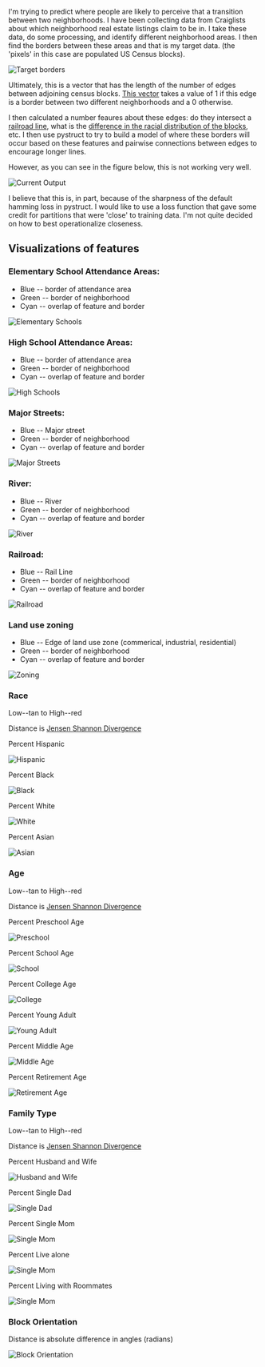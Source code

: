 I'm trying to predict where people are likely to perceive that a transition between two neighborhoods.
I have been collecting data from Craiglists about which neighborhood real estate listings claim to be in. I take
these data, do some processing, and identify different neighborhood areas. I then find the borders between these areas
and that is my target data. (the 'pixels' in this case are populated US Census blocks). 

![Target borders](images/target.png)

Ultimately, this is a vector that has the length of the number of edges between adjoining census blocks. [This vector](images/data/border.csv) 
takes a value of 1 if this edge is a border between two different neighborhoods and a 0 otherwise. 

I then calculated a number feaures about these edges: do they intersect a [railroad line](images/data/rail_intersects.csv), what is the [difference in 
the racial distribution of the blocks](images/data/js_race.csv), etc. I then use pystruct to try to build a model of where these borders will occur
based on these features and pairwise connections between edges to encourage longer lines. 

However, as you can see in the figure below, this is not working very well. 

![Current Output](images/predicted_borders.png)

I believe that this is, in part, because of the sharpness of the default hamming loss in pystruct. I would like to use a
loss function that gave some credit for partitions that were 'close' to training data. I'm not quite decided on how
to best operationalize closeness.

## Visualizations of features
### Elementary School Attendance Areas: 
* Blue -- border of attendance area
* Green -- border of neighborhood
* Cyan -- overlap of feature and border
 

![Elementary Schools](images/elementary_schools.png)

### High School Attendance Areas: 
* Blue -- border of attendance area
* Green -- border of neighborhood
* Cyan -- overlap of feature and border
 

![High Schools](images/high_schools.png)

### Major Streets: 
* Blue -- Major street
* Green -- border of neighborhood
* Cyan -- overlap of feature and border
 

![Major Streets](images/major_streets.png)
 
### River: 
* Blue -- River
* Green -- border of neighborhood
* Cyan -- overlap of feature and border
 

![River](images/water.png)

### Railroad: 
* Blue -- Rail Line
* Green -- border of neighborhood
* Cyan -- overlap of feature and border
 

![Railroad](images/railroad.png)


### Land use zoning 
* Blue -- Edge of land use zone (commerical, industrial, residential)
* Green -- border of neighborhood
* Cyan -- overlap of feature and border
 


![Zoning](images/zoning.png)

### Race 
Low--tan to High--red

Distance is [Jensen Shannon Divergence](http://en.wikipedia.org/wiki/Jensen%E2%80%93Shannon_divergence)

Percent Hispanic

![Hispanic](images/hispanic.png) 

Percent Black

![Black](images/black.png)

Percent White

![White](images/white.png)

Percent Asian

![Asian](images/asian.png)

### Age
Low--tan to High--red

Distance is [Jensen Shannon Divergence](http://en.wikipedia.org/wiki/Jensen%E2%80%93Shannon_divergence)


Percent Preschool Age

![Preschool](images/preschool.png) 

Percent School Age

![School](images/school.png)

Percent College Age

![College](images/college.png)

Percent Young Adult

![Young Adult](images/young_adult.png)

Percent Middle Age

![Middle Age](images/middle_age.png)

Percent Retirement Age

![Retirement Age](images/retired.png)

### Family Type
Low--tan to High--red

Distance is [Jensen Shannon Divergence](http://en.wikipedia.org/wiki/Jensen%E2%80%93Shannon_divergence)


Percent Husband and Wife

![Husband and Wife](images/husband_wife.png) 

Percent Single Dad

![Single Dad](images/single_dad.png) 

Percent Single Mom

![Single Mom](images/single_mom.png) 

Percent Live alone

![Single Mom](images/living_along.png) 

Percent Living with Roommates

![Single Mom](images/roommates.png) 

### Block Orientation

Distance is absolute difference in angles (radians)

![Block Orientation](images/block_orientation.png) 
